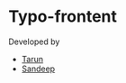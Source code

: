 # Typo-frontent


Developed by 
  - [Tarun](https://github.com/treyhboy)
  - [Sandeep](https://github.com/srsandy)
